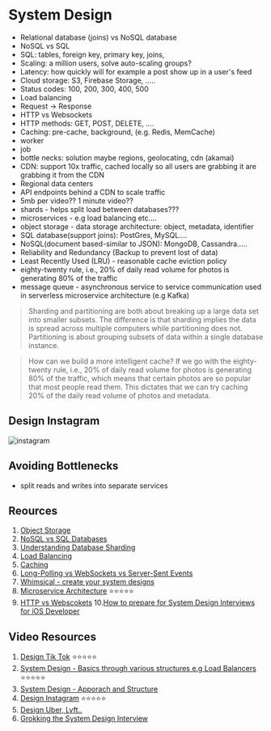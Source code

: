 # System Design

* Relational database (joins) vs NoSQL database 
* NoSQL vs SQL
* SQL: tables, foreign key, primary key, joins, 
* Scaling: a million users, solve auto-scaling groups? 
* Latency: how quickly will for example a post show up in a user's feed
* Cloud storage: S3, Firebase Storage, .....
* Status codes: 100, 200, 300, 400, 500 
* Load balancing 
* Request -> Response 
* HTTP vs Websockets 
* HTTP methods: GET, POST, DELETE, ....
* Caching: pre-cache, background, (e.g. Redis, MemCache)
* worker 
* job
* bottle necks: solution maybe regions, geolocating, cdn (akamai) 
* CDN: support 10x traffic, cached locally so all users are grabbing it are grabbing it from the CDN
* Regional data centers 
* API endpoints behind a CDN to scale traffic 
* 5mb per video?? 1 minute video?? 
* shards - helps split load between databases???
* microservices - e.g load balancing etc....
* object storage - data storage architecture: object, metadata, identifier
* SQL database(support joins): PostGres, MySQL....
* NoSQL(document based-similar to JSON): MongoDB, Cassandra.....
* Reliability and Redundancy (Backup to prevent lost of data)
* Least Recently Used (LRU) - reasonable cache eviction policy 
* eighty-twenty rule, i.e., 20% of daily read volume for photos is generating 80% of the traffic
* message queue - asynchronous service to service communication used in serverless microservice architecture (e.g Kafka)

> Sharding and partitioning are both about breaking up a large data set into smaller subsets. The difference is that sharding implies the data is spread across multiple computers while partitioning does not. Partitioning is about grouping subsets of data within a single database instance.


> How can we build a more intelligent cache? If we go with the eighty-twenty rule, i.e., 20% of daily read volume for photos is generating 80% of the traffic, which means that certain photos are so popular that most people read them. This dictates that we can try caching 20% of the daily read volume of photos and metadata.

## Design Instagram 

![instagram](https://user-images.githubusercontent.com/1819208/111320572-80628780-863d-11eb-959e-abbe53156d4d.png)


## Avoiding Bottlenecks 

* split reads and writes into separate services

## Reources 

1. [Object Storage](https://en.wikipedia.org/wiki/Object_storage)
2. [NoSQL vs SQL Databases](https://www.mongodb.com/nosql-explained/nosql-vs-sql)
3. [Understanding Database Sharding](https://www.digitalocean.com/community/tutorials/understanding-database-sharding)
4. [Load Balancing](https://www.educative.io/courses/grokking-the-system-design-interview/3jEwl04BL7Q)
5. [Caching](https://www.educative.io/courses/grokking-the-system-design-interview/3jEwl04BL7Q)
6. [Long-Polling vs WebSockets vs Server-Sent Events](https://www.educative.io/courses/grokking-the-system-design-interview/gx7wZzWn5Vj)
7. [Whimsical - create your system designs](https://whimsical.com/)
8. [Microservice Architecture](https://microservices.io/patterns/microservices.html) ⭐️⭐️⭐️⭐️⭐️
9. [HTTP vs Webscokets](https://medium.com/platform-engineer/web-api-design-35df8167460)
10.[How to prepare for System Design Interviews for iOS Developer](https://www.teamblind.com/post/How-to-prepare-for-System-Design-Interviews-for-iOS-Developer-J5UaH3bz)

## Video Resources 

1. [Design Tik Tok](https://www.youtube.com/watch?v=Z-0g_aJL5Fw) ⭐️⭐️⭐️⭐️⭐️
2. [System Design - Basics through various structures e.g Load Balancers](https://www.youtube.com/playlist?list=PLt4nG7RVVk1g_LutiJ8_LvE914rIE5z4u) ⭐️⭐️⭐️⭐️⭐️
3. [System Design - Apporach and Structure](https://www.youtube.com/watch?v=0163cssUxLA)
4. [Design Instagram](https://www.youtube.com/watch?v=VJpfO6KdyWE) ⭐️⭐️⭐️⭐️⭐️
5. [Design Uber, Lyft..](https://www.youtube.com/watch?v=J3DY3Te3A_A)
6. [Grokking the System Design Interview](https://www.educative.io/courses/grokking-the-system-design-interview)
